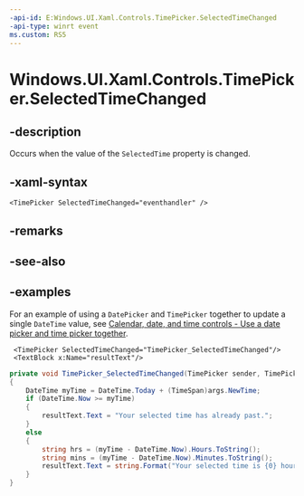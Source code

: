 ```yaml
---
-api-id: E:Windows.UI.Xaml.Controls.TimePicker.SelectedTimeChanged
-api-type: winrt event
ms.custom: RS5
---
```


<!-- Event syntax.
public event TypedEventHandler SelectedTimeChanged<TimePicker, TimePickerSelectedValueChangedEventArgs>
-->

# Windows.UI.Xaml.Controls.TimePicker.SelectedTimeChanged

## -description

Occurs when the value of the `SelectedTime` property is changed.



## -xaml-syntax

```xaml
<TimePicker SelectedTimeChanged="eventhandler" />
```

## -remarks

## -see-also

## -examples

For an example of using a `DatePicker` and `TimePicker` together to update a single `DateTime` value, see [Calendar, date, and time controls - Use a date picker and time picker together](/windows/uwp/design/controls-and-patterns/date-and-time#use-a-date-picker-and-time-picker-together).

```xaml
 <TimePicker SelectedTimeChanged="TimePicker_SelectedTimeChanged"/>
 <TextBlock x:Name="resultText"/>
```

```csharp
private void TimePicker_SelectedTimeChanged(TimePicker sender, TimePickerSelectedValueChangedEventArgs args)
{
    DateTime myTime = DateTime.Today + (TimeSpan)args.NewTime;
    if (DateTime.Now >= myTime)
    {
        resultText.Text = "Your selected time has already past.";
    }
    else
    {
        string hrs = (myTime - DateTime.Now).Hours.ToString();
        string mins = (myTime - DateTime.Now).Minutes.ToString();
        resultText.Text = string.Format("Your selected time is {0} hours, {1} minutes from now.", hrs, mins);
    }
}
```
